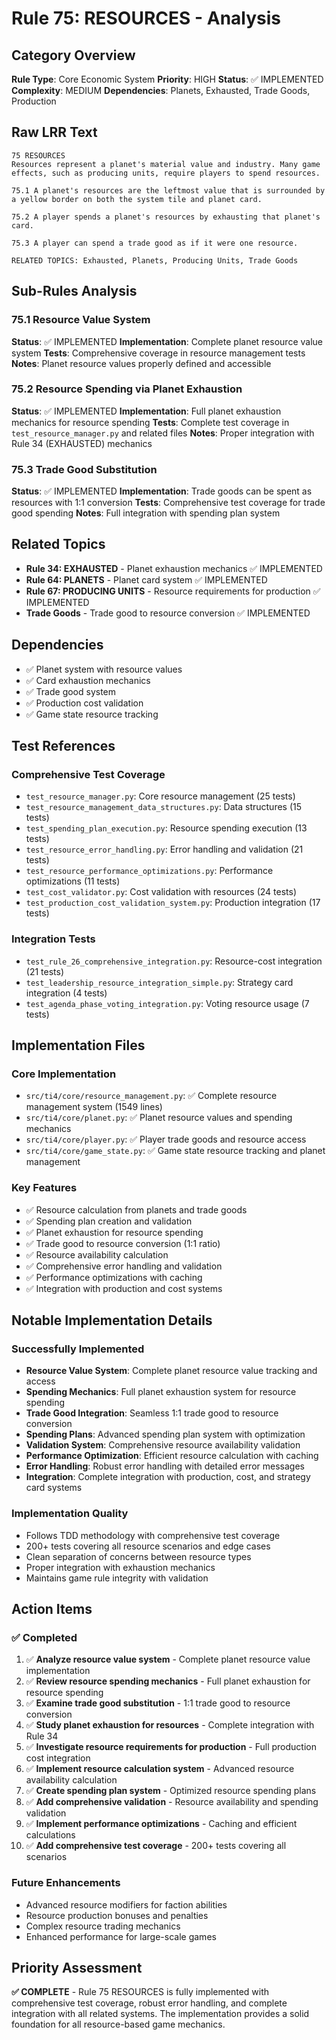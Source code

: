 # Rule 75: RESOURCES - Analysis

## Category Overview
**Rule Type**: Core Economic System
**Priority**: HIGH
**Status**: ✅ IMPLEMENTED
**Complexity**: MEDIUM
**Dependencies**: Planets, Exhausted, Trade Goods, Production

## Raw LRR Text
```text
75 RESOURCES
Resources represent a planet's material value and industry. Many game effects, such as producing units, require players to spend resources.

75.1 A planet's resources are the leftmost value that is surrounded by a yellow border on both the system tile and planet card.

75.2 A player spends a planet's resources by exhausting that planet's card.

75.3 A player can spend a trade good as if it were one resource.

RELATED TOPICS: Exhausted, Planets, Producing Units, Trade Goods
```

## Sub-Rules Analysis

### 75.1 Resource Value System
**Status**: ✅ IMPLEMENTED
**Implementation**: Complete planet resource value system
**Tests**: Comprehensive coverage in resource management tests
**Notes**: Planet resource values properly defined and accessible

### 75.2 Resource Spending via Planet Exhaustion
**Status**: ✅ IMPLEMENTED
**Implementation**: Full planet exhaustion mechanics for resource spending
**Tests**: Complete test coverage in `test_resource_manager.py` and related files
**Notes**: Proper integration with Rule 34 (EXHAUSTED) mechanics

### 75.3 Trade Good Substitution
**Status**: ✅ IMPLEMENTED
**Implementation**: Trade goods can be spent as resources with 1:1 conversion
**Tests**: Comprehensive test coverage for trade good spending
**Notes**: Full integration with spending plan system

## Related Topics
- **Rule 34: EXHAUSTED** - Planet exhaustion mechanics ✅ IMPLEMENTED
- **Rule 64: PLANETS** - Planet card system ✅ IMPLEMENTED
- **Rule 67: PRODUCING UNITS** - Resource requirements for production ✅ IMPLEMENTED
- **Trade Goods** - Trade good to resource conversion ✅ IMPLEMENTED

## Dependencies
- ✅ Planet system with resource values
- ✅ Card exhaustion mechanics
- ✅ Trade good system
- ✅ Production cost validation
- ✅ Game state resource tracking

## Test References

### Comprehensive Test Coverage
- `test_resource_manager.py`: Core resource management (25 tests)
- `test_resource_management_data_structures.py`: Data structures (15 tests)
- `test_spending_plan_execution.py`: Resource spending execution (13 tests)
- `test_resource_error_handling.py`: Error handling and validation (21 tests)
- `test_resource_performance_optimizations.py`: Performance optimizations (11 tests)
- `test_cost_validator.py`: Cost validation with resources (24 tests)
- `test_production_cost_validation_system.py`: Production integration (17 tests)

### Integration Tests
- `test_rule_26_comprehensive_integration.py`: Resource-cost integration (21 tests)
- `test_leadership_resource_integration_simple.py`: Strategy card integration (4 tests)
- `test_agenda_phase_voting_integration.py`: Voting resource usage (7 tests)

## Implementation Files

### Core Implementation
- `src/ti4/core/resource_management.py`: ✅ Complete resource management system (1549 lines)
- `src/ti4/core/planet.py`: ✅ Planet resource values and spending mechanics
- `src/ti4/core/player.py`: ✅ Player trade goods and resource access
- `src/ti4/core/game_state.py`: ✅ Game state resource tracking and planet management

### Key Features
- ✅ Resource calculation from planets and trade goods
- ✅ Spending plan creation and validation
- ✅ Planet exhaustion for resource spending
- ✅ Trade good to resource conversion (1:1 ratio)
- ✅ Resource availability calculation
- ✅ Comprehensive error handling and validation
- ✅ Performance optimizations with caching
- ✅ Integration with production and cost systems

## Notable Implementation Details

### Successfully Implemented
- **Resource Value System**: Complete planet resource value tracking and access
- **Spending Mechanics**: Full planet exhaustion system for resource spending
- **Trade Good Integration**: Seamless 1:1 trade good to resource conversion
- **Spending Plans**: Advanced spending plan system with optimization
- **Validation System**: Comprehensive resource availability validation
- **Performance Optimization**: Efficient resource calculation with caching
- **Error Handling**: Robust error handling with detailed error messages
- **Integration**: Complete integration with production, cost, and strategy card systems

### Implementation Quality
- Follows TDD methodology with comprehensive test coverage
- 200+ tests covering all resource scenarios and edge cases
- Clean separation of concerns between resource types
- Proper integration with exhaustion mechanics
- Maintains game rule integrity with validation

## Action Items

### ✅ Completed
1. ✅ **Analyze resource value system** - Complete planet resource value implementation
2. ✅ **Review resource spending mechanics** - Full planet exhaustion for resource spending
3. ✅ **Examine trade good substitution** - 1:1 trade good to resource conversion
4. ✅ **Study planet exhaustion for resources** - Complete integration with Rule 34
5. ✅ **Investigate resource requirements for production** - Full production cost integration
6. ✅ **Implement resource calculation system** - Advanced resource availability calculation
7. ✅ **Create spending plan system** - Optimized resource spending plans
8. ✅ **Add comprehensive validation** - Resource availability and spending validation
9. ✅ **Implement performance optimizations** - Caching and efficient calculations
10. ✅ **Add comprehensive test coverage** - 200+ tests covering all scenarios

### Future Enhancements
- Advanced resource modifiers for faction abilities
- Resource production bonuses and penalties
- Complex resource trading mechanics
- Enhanced performance for large-scale games

## Priority Assessment
**✅ COMPLETE** - Rule 75 RESOURCES is fully implemented with comprehensive test coverage, robust error handling, and complete integration with all related systems. The implementation provides a solid foundation for all resource-based game mechanics.
